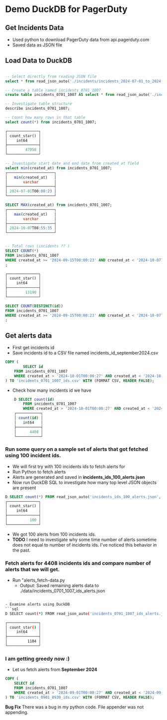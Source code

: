 # Demo DuckDB for PagerDuty

## Get Incidents Data
- Used python to download PagerDuty data from api.pagerduty.com
- Saved data as JSON file

## Load Data to DuckDB

```sql

-- Select directly from reading JSON file
select * from read_json_auto('./incidents/incidents_2024-07-01_to_2024-10-07.json');

-- Create a table named incidents_0701_1007
create table incidents_0701_1007 AS select * from read_json_auto('./incidents/incidents_2024-07-01_to_2024-10-07.json');

-- Investigate table structure 
describe incidents_0701_1007;

-- Count how many rows in that table
select count(*) from incidents_0701_1007;

┌──────────────┐
│ count_star() │
│    int64     │
├──────────────┤
│        47058 │
└──────────────┘

-- Investigate start date and end date from created_at field
select min(created_at) from incidents_0701_1007;
┌─────────────────────┐
│   min(created_at)   │
│       varchar       │
├─────────────────────┤
│ 2024-07-01T00:08:23 │
└─────────────────────┘

SELECT MAX(created_at) from incidents_0701_1007;
┌─────────────────────┐
│   max(created_at)   │
│       varchar       │
├─────────────────────┤
│ 2024-10-07T08:55:35 │
└─────────────────────┘


-- Total rows (incidents ?? )
SELECT COUNT(*) 
FROM incidents_0701_1007
WHERE created_at >= '2024-09-15T00:00:23' AND created_at < '2024-10-07T23:59:23'
;

┌──────────────┐
│ count_star() │
│    int64     │
├──────────────┤
│        13190 │
└──────────────┘

SELECT COUNT(DISTINCT(id)) 
FROM incidents_0701_1007
WHERE created_at >= '2024-09-15T00:00:23' AND created_at < '2024-10-07T23:59:23'
;
```

## Get alerts data

- First get incidents id 
- Save incidents id to a CSV file named incidents_id_september2024.csv

```sql
COPY (
        SELECT id
    FROM incidents_0701_1007
    WHERE created_at > '2024-10-01T00:00:27' AND created_at < '2024-10-07T23:49:27'
) TO 'incidents_0701_1007_ids.csv' WITH (FORMAT CSV, HEADER FALSE);
```

- Check how many incidents id we have
```sql
    D SELECT count(id)
        FROM incidents_0701_1007
        WHERE created_at > '2024-10-01T00:00:27' AND created_at < '2024-10-07T23:49:27';
    ┌───────────┐
    │ count(id) │
    │   int64   │
    ├───────────┤
    │      4408 │
    └───────────┘
```

### Run some query on a sample set of alerts that got fetched using 100 incident ids.
- We will first try with 100 incidents ids to fetch alerts for
- Run Python to fetch alerts 
- Alerts are generated and saved in **incidents_ids_100_alerts.json**
- Now run DuckDB SQL to investigate how many top level JSON objects are present
```sql
D SELECT count(*) FROM read_json_auto('incidents_ids_100_alerts.json', ignore_errors=true);
┌──────────────┐
│ count_star() │
│    int64     │
├──────────────┤
│          100 │
└──────────────┘
```

- We got 100 alerts from 100 incidents ids. 
- **TODO** I need to investigate why some time number of alerts sometime does not equal to number of incidents ids. I've noticed this behavior in the past.

### Fetch alerts for 4408 incidents ids and compare number of alerts that we will get.
- Run "alerts_fetch-data.py
    - Output: Saved remaining alerts data to ./data/incidents_0701_1007_ids_alerts.json
```bash

- Examine alerts using DuckDB
```sql
D SELECT count(*) FROM read_json_auto('incidents_0701_1007_ids_alerts.json', ignore_errors=true);

┌──────────────┐
│ count_star() │
│    int64     │
├──────────────┤
│         1184 │
└──────────────┘
```

### I am getting greedy now :) 
- Let us fetch alerts from **September 2024**

```sql
COPY (
    SELECT id
    FROM incidents_0701_1007
    WHERE created_at > '2024-09-01T00:00:27' AND created_at < '2024-09-30T23:49:27'
) TO 'incidents_0901_0930_ids.csv' WITH (FORMAT CSV, HEADER FALSE);
```

**Bug Fix** There was a bug in my python code. File appender was not appending.